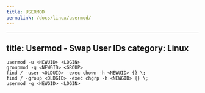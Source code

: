 ```yaml
---
title: USERMOD
permalink: /docs/linux/usermod/
---
```

---
title: Usermod - Swap User IDs
category: Linux
---

```
usermod -u <NEWUID> <LOGIN>
groupmod -g <NEWGID> <GROUP>
find / -user <OLDUID> -exec chown -h <NEWUID> {} \;
find / -group <OLDGID> -exec chgrp -h <NEWGID> {} \;
usermod -g <NEWGID> <LOGIN>
```
